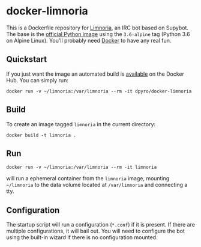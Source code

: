 # docker-limnoria

This is a Dockerfile repository for [Limnoria](https://github.com/ProgVal/Limnoria), an IRC bot based on Supybot. The base is the [official Python image](https://hub.docker.com/_/python/) using the `3.6-alpine` tag (Python 3.6 on Alpine Linux). You'll probably need [Docker](https://www.docker.com/community-edition) to have any real fun.

## Quickstart

If you just want the image an automated build is [available](https://hub.docker.com/r/dpyro/docker-limnoria/) on the Docker Hub. You can simply run:

```shell
docker run -v ~/limnoria:/var/limnoria --rm -it dpyro/docker-limnoria
```

## Build

To create an image tagged `limnoria` in the current directory:

```shell
docker build -t limnoria .
```

## Run

```shell
docker run -v ~/limnoria:/var/limnoria --rm -it limnoria
```

will run a ephemeral container from the `limnoria` image, mounting `~/limnoria` to the data volume located at `/var/limnoria` and connecting a tty.

## Configuration

The startup script will run a configuration (`*.conf`) if it is present. If there are multiple configurations, it will bail out. You will need to configure the bot using the built-in wizard if there is no configuration mounted.
